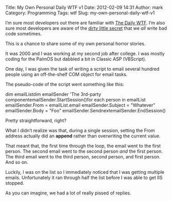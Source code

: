 Title: My Own Personal Daily WTF v1
Date: 2012-02-09 14:31
Author: mark
Category: Programming
Tags: wtf
Slug: my-own-personal-daily-wtf-v1

I’m sure most developers out there are familiar with [The Daily WTF][].
I’m also sure most developers are aware of the [dirty little secret][]
that we *all* write bad code sometimes.

This is a chance to share some of my own personal horror stories.

It was 2000 and I was working at my second job after college. I was
mostly coding for the PalmOS but dabbled a bit in Classic ASP
(VBScript).

One day, I was given the task of writing a script to email several
hundred people using an off-the-shelf COM object for email tasks.

The pseudo-code of the script went something like this:

<p>
    dim emailListdim emailSender 'The 3rd-party componentemailSender.StartSession()for each person in emailList  emailSender.From = emailList.email  emailSender.Subject = "Whatever"  emailSender.Body = "Foo"  emailSender.SendnextemailSender.EndSession()

</p>
Pretty straightforward, right?

What I didn’t realize was that, during a single session, setting the
From address actually did an **append** rather than overwriting the
current value.

That meant that, the first time through the loop, the email went to the
first person. The second email went to the second person *and* the first
person. The third email went to the third person, second person, and
first person. And so on.

Luckily, I was on the list so I immediately noticed that I was getting
multiple emails. Unfortunately it ran through half the list before I was
able to get IIS stopped.

As you can imagine, we had a lot of really pissed of replies.

  [The Daily WTF]: http://thedailywtf.com/
  [dirty little secret]: http://worsethanfailure.com/Articles/Guest_Article_0x3a__Our_Dirty_Little_Secret.aspx
